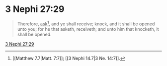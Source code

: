 # 3 Nephi 27:29

> Therefore, <u>ask</u>[^a], and ye shall receive; knock, and it shall be opened unto you; for he that asketh, receiveth; and unto him that knocketh, it shall be opened.

[3 Nephi 27:29](https://www.churchofjesuschrist.org/study/scriptures/bofm/3-ne/27?lang=eng&id=p29#p29)


[^a]: [[Matthew 7.7|Matt. 7:7]]; [[3 Nephi 14.7|3 Ne. 14:7]].  
